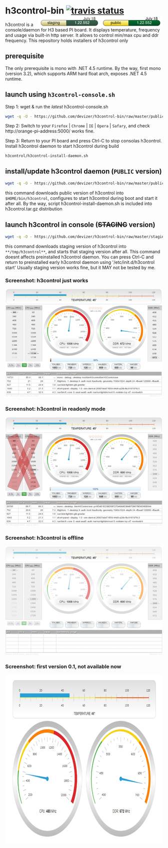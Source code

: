 
# h3control-bin [![travis status](https://travis-ci.org/devizer/h3control.svg?branch=master)](https://travis-ci.org/devizer/h3control)  <img src='https://github.com/devizer/h3control-bin/blob/master/public/status.png?raw=true' width='199' height='32' style='float: right' alt='public' title='public'></img><img src='https://github.com/devizer/h3control-bin/blob/master/staging/status.png?raw=true' width='199' height='32' style='float: right' alt='staging' title='staging'></img>
h3control is a console/daemon for H3 based PI board. It displays temperature, frequency and usage via built-in http server. It allows to control min/max cpu and ddr frequency. This repository holds installers of h3control only

## prerequisite
The only prerequisite is mono with .NET 4.5 runtime. By the way, first mono (version 3.2), which supports ARM hard float arch, exposes .NET 4.5 runtime.

## launch using `h3control-console.sh`
Step 1: wget & run the *latest* h3control-console.sh
```bash
wget -q -O - https://github.com/devizer/h3control-bin/raw/master/public/h3control.sh | bash
```

Step 2: Switch to your `Firefox` | `Chrome` | `IE` | `Opera` | `Safary`, and check http://orange-pi-address:5000/ works fine. 

Step 3: Return to your PI board and press Ctrl-C to stop consolas h3control. Install h3control daemon to start h3control during build
```
h3control/h3control-install-daemon.sh
```

## install/update h3control daemon (`PUBLIC` version)
```bash
wget -q -O - https://github.com/devizer/h3control-bin/raw/master/public/h3control-install-daemon.sh | bash
```
this command downloads public version of h3control into `$HOME/bin/h3control`, configures to start h3control during boot and start it after all. By the way, script h3control-install-daemon.sh is included into h3control.tar.gz distribution

## launch h3control in console (~~STAGING~~ version)
```bash
wget -q -O - https://github.com/devizer/h3control-bin/raw/master/staging/h3control-staging.sh | bash
```
this command downloads staging version of h3control into `**/tmp/h3control**`, and starts that staging version after all. This command doesnt affects preinstalled h3control daemon. You can press Ctrl-C and return to preinstalled early h3control daemon using '/etc/init.d/h3control start'
Usually staging version works fine, but it MAY not be tested by me.




<a name="screenshots"></a>
### Screenshot: h3control just works
![h3control in normal](https://github.com/devizer/h3control-bin/raw/master/images/h3control_v1.21_normal.jpg "h3control in normal")


### Screenshot: h3control in readonly mode
![h3control in readonly mode](https://github.com/devizer/h3control-bin/raw/master/images/h3control_v1.21_readonly.jpg "h3control in readonly mode")


### Screenshot: h3control is offline
![h3control is offline](https://github.com/devizer/h3control-bin/raw/master/images/h3control_v1.21_offline.jpg "h3control is offline")

### Screenshot: first version 0.1, not available now
<center><img src='https://github.com/devizer/h3control-bin/raw/master/images/h3control-first.jpg' alt='h3control first build' border='0' width='840px' height='541px' style='width:840px; height:541px'></img></center>
